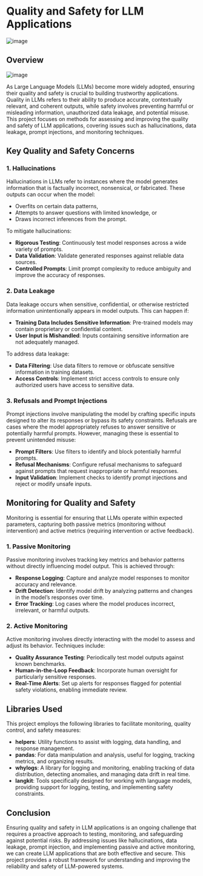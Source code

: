 # Quality and Safety for LLM Applications   

![image](https://github.com/user-attachments/assets/ce1060aa-81ee-4c67-957b-3d7fe4356cf7)       
     
## Overview

![image](https://github.com/user-attachments/assets/0c97c6d1-f60b-4499-96f8-1324e21b9325)

As Large Language Models (LLMs) become more widely adopted, ensuring their quality and safety is crucial to building trustworthy applications. Quality in LLMs refers to their ability to produce accurate, contextually relevant, and coherent outputs, while safety involves preventing harmful or misleading information, unauthorized data leakage, and potential misuse. This project focuses on methods for assessing and improving the quality and safety of LLM applications, covering issues such as hallucinations, data leakage, prompt injections, and monitoring techniques.

## Key Quality and Safety Concerns
    
### 1. Hallucinations
Hallucinations in LLMs refer to instances where the model generates information that is factually incorrect, nonsensical, or fabricated. These outputs can occur when the model:
- Overfits on certain data patterns,
- Attempts to answer questions with limited knowledge, or
- Draws incorrect inferences from the prompt.

To mitigate hallucinations:
- **Rigorous Testing**: Continuously test model responses across a wide variety of prompts.
- **Data Validation**: Validate generated responses against reliable data sources.
- **Controlled Prompts**: Limit prompt complexity to reduce ambiguity and improve the accuracy of responses.

### 2. Data Leakage
Data leakage occurs when sensitive, confidential, or otherwise restricted information unintentionally appears in model outputs. This can happen if:
- **Training Data Includes Sensitive Information**: Pre-trained models may contain proprietary or confidential content.
- **User Input is Mishandled**: Inputs containing sensitive information are not adequately managed.

To address data leakage:
- **Data Filtering**: Use data filters to remove or obfuscate sensitive information in training datasets.
- **Access Controls**: Implement strict access controls to ensure only authorized users have access to sensitive data.

### 3. Refusals and Prompt Injections
Prompt injections involve manipulating the model by crafting specific inputs designed to alter its responses or bypass its safety constraints. Refusals are cases where the model appropriately refuses to answer sensitive or potentially harmful prompts. However, managing these is essential to prevent unintended misuse:
- **Prompt Filters**: Use filters to identify and block potentially harmful prompts.
- **Refusal Mechanisms**: Configure refusal mechanisms to safeguard against prompts that request inappropriate or harmful responses.
- **Input Validation**: Implement checks to identify prompt injections and reject or modify unsafe inputs.

## Monitoring for Quality and Safety

Monitoring is essential for ensuring that LLMs operate within expected parameters, capturing both passive metrics (monitoring without intervention) and active metrics (requiring intervention or active feedback).

### 1. Passive Monitoring
Passive monitoring involves tracking key metrics and behavior patterns without directly influencing model output. This is achieved through:
- **Response Logging**: Capture and analyze model responses to monitor accuracy and relevance.
- **Drift Detection**: Identify model drift by analyzing patterns and changes in the model’s responses over time.
- **Error Tracking**: Log cases where the model produces incorrect, irrelevant, or harmful outputs.

### 2. Active Monitoring
Active monitoring involves directly interacting with the model to assess and adjust its behavior. Techniques include:
- **Quality Assurance Testing**: Periodically test model outputs against known benchmarks.
- **Human-in-the-Loop Feedback**: Incorporate human oversight for particularly sensitive responses.
- **Real-Time Alerts**: Set up alerts for responses flagged for potential safety violations, enabling immediate review.

## Libraries Used

This project employs the following libraries to facilitate monitoring, quality control, and safety measures:

- **helpers**: Utility functions to assist with logging, data handling, and response management.
- **pandas**: For data manipulation and analysis, useful for logging, tracking metrics, and organizing results.
- **whylogs**: A library for logging and monitoring, enabling tracking of data distribution, detecting anomalies, and managing data drift in real time.
- **langkit**: Tools specifically designed for working with language models, providing support for logging, testing, and implementing safety constraints.

## Conclusion

Ensuring quality and safety in LLM applications is an ongoing challenge that requires a proactive approach to testing, monitoring, and safeguarding against potential risks. By addressing issues like hallucinations, data leakage, prompt injection, and implementing passive and active monitoring, we can create LLM applications that are both effective and secure. This project provides a robust framework for understanding and improving the reliability and safety of LLM-powered systems.
